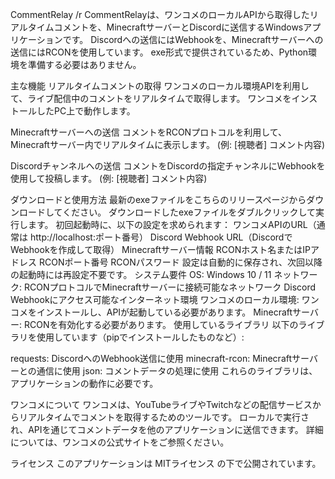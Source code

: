 CommentRelay /r
CommentRelayは、ワンコメのローカルAPIから取得したリアルタイムコメントを、MinecraftサーバーとDiscordに送信するWindowsアプリケーションです。
Discordへの送信にはWebhookを、Minecraftサーバーへの送信にはRCONを使用しています。
exe形式で提供されているため、Python環境を準備する必要はありません。

主な機能
リアルタイムコメントの取得
ワンコメのローカル環境APIを利用して、ライブ配信中のコメントをリアルタイムで取得します。
ワンコメをインストールしたPC上で動作します。

Minecraftサーバーへの送信
コメントをRCONプロトコルを利用して、Minecraftサーバー内でリアルタイムに表示します。
(例: [視聴者] コメント内容)

Discordチャンネルへの送信
コメントをDiscordの指定チャンネルにWebhookを使用して投稿します。
(例: [視聴者] コメント内容)

ダウンロードと使用方法
最新のexeファイルをこちらのリリースページからダウンロードしてください。
ダウンロードしたexeファイルをダブルクリックして実行します。
初回起動時に、以下の設定を求められます：
ワンコメAPIのURL（通常は http://localhost:ポート番号）
Discord Webhook URL（DiscordでWebhookを作成して取得）
Minecraftサーバー情報
RCONホスト名またはIPアドレス
RCONポート番号
RCONパスワード
設定は自動的に保存され、次回以降の起動時には再設定不要です。
システム要件
OS: Windows 10 / 11
ネットワーク:
RCONプロトコルでMinecraftサーバーに接続可能なネットワーク
Discord Webhookにアクセス可能なインターネット環境
ワンコメのローカル環境: ワンコメをインストールし、APIが起動している必要があります。
Minecraftサーバー: RCONを有効化する必要があります。
使用しているライブラリ
以下のライブラリを使用しています（pipでインストールしたものなど）:

requests: DiscordへのWebhook送信に使用
minecraft-rcon: Minecraftサーバーとの通信に使用
json: コメントデータの処理に使用
これらのライブラリは、アプリケーションの動作に必要です。

ワンコメについて
ワンコメは、YouTubeライブやTwitchなどの配信サービスからリアルタイムでコメントを取得するためのツールです。
ローカルで実行され、APIを通じてコメントデータを他のアプリケーションに送信できます。
詳細については、ワンコメの公式サイトをご参照ください。

ライセンス
このアプリケーションは MITライセンス の下で公開されています。

